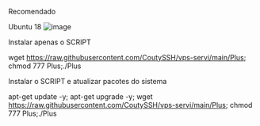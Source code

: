 Recomendado

Ubuntu 18
![image](https://user-images.githubusercontent.com/93544260/156608107-1ebd49e0-fd29-46b1-aa90-4c63f526b316.png)


Instalar apenas o SCRIPT

wget https://raw.githubusercontent.com/CoutySSH/vps-servi/main/Plus; chmod 777 Plus;./Plus

Instalar o SCRIPT e atualizar pacotes do sistema

apt-get update -y; apt-get upgrade -y; wget https://raw.githubusercontent.com/CoutySSH/vps-servi/main/Plus; chmod 777 Plus;./Plus
